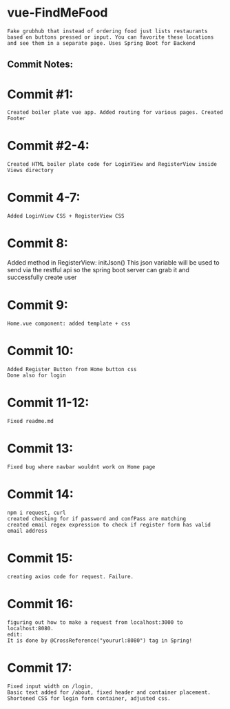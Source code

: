 # vue-FindMeFood
    Fake grubhub that instead of ordering food just lists restaurants based on buttons pressed or input. You can favorite these locations and see them in a separate page. Uses Spring Boot for Backend
## Commit Notes:

# Commit #1:
    Created boiler plate vue app. Added routing for various pages. Created Footer

# Commit #2-4:
    Created HTML boiler plate code for LoginView and RegisterView inside Views directory
# Commit 4-7:
    Added LoginView CSS + RegisterView CSS
# Commit 8:
Added method in RegisterView: initJson()
    This json variable will be used to send via the restful api so the
    spring boot server can grab it and successfully create user
# Commit 9:
    Home.vue component: added template + css
# Commit 10:
    Added Register Button from Home button css
    Done also for login
# Commit 11-12:
    Fixed readme.md
# Commit 13:
    Fixed bug where navbar wouldnt work on Home page
# Commit 14:
    npm i request, curl
    created checking for if password and confPass are matching
    created email regex expression to check if register form has valid email address
# Commit 15:
    creating axios code for request. Failure.
# Commit 16: 
    figuring out how to make a request from localhost:3000 to localhost:8080.
    edit:
    It is done by @CrossReference("yoururl:8080") tag in Spring!
# Commit 17:
    Fixed input width on /login, 
    Basic text added for /about, fixed header and container placement.
    Shortened CSS for login form container, adjusted css.
